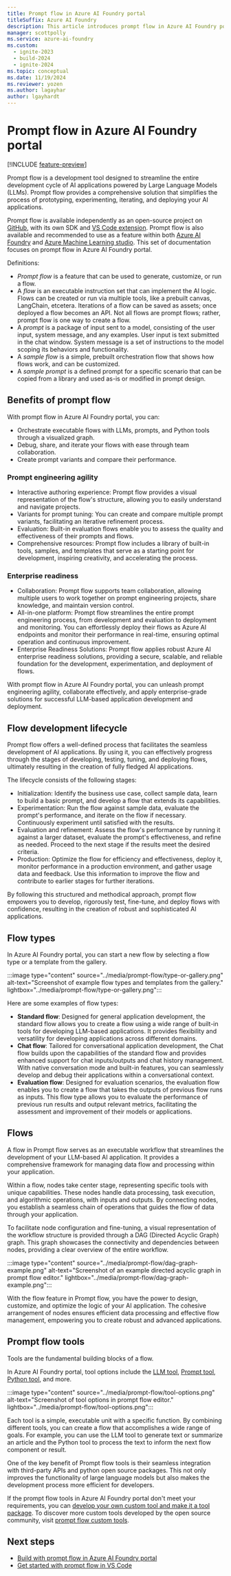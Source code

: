 ```yaml
---
title: Prompt flow in Azure AI Foundry portal
titleSuffix: Azure AI Foundry
description: This article introduces prompt flow in Azure AI Foundry portal.
manager: scottpolly
ms.service: azure-ai-foundry
ms.custom:
  - ignite-2023
  - build-2024
  - ignite-2024
ms.topic: conceptual
ms.date: 11/19/2024
ms.reviewer: yozen
ms.author: lagayhar
author: lgayhardt
---
```


# Prompt flow in Azure AI Foundry portal

[!INCLUDE [feature-preview](../includes/feature-preview.md)]

Prompt flow is a development tool designed to streamline the entire development cycle of AI applications powered by Large Language Models (LLMs). Prompt flow provides a comprehensive solution that simplifies the process of prototyping, experimenting, iterating, and deploying your AI applications.

Prompt flow is available independently as an open-source project on [GitHub](https://github.com/microsoft/promptflow), with its own SDK and [VS Code extension](https://marketplace.visualstudio.com/items?itemName=prompt-flow.prompt-flow). Prompt flow is also available and recommended to use as a feature within both [Azure AI Foundry](https://ai.azure.com) and [Azure Machine Learning studio](https://ml.azure.com). This set of documentation focuses on prompt flow in Azure AI Foundry portal.

Definitions:

- *Prompt flow* is a feature that can be used to generate, customize, or run a flow.
- A *flow* is an executable instruction set that can implement the AI logic.​​ Flows can be created or run via multiple tools, like a prebuilt canvas, LangChain, etcetera. Iterations of a flow can be saved as assets; once deployed a flow becomes an API. Not all flows are prompt flows; rather, prompt flow is one way to create a flow. 
- A *prompt* is a package of input sent to a model, consisting of the user input, system message, and any examples. User input is text submitted in the chat window. System message is a set of instructions to the model scoping its behaviors and functionality.
- A *sample flow* is a simple, prebuilt orchestration flow that shows how flows work, and can be customized. 
- A *sample prompt* is a defined prompt for a specific scenario that can be copied from a library and used as-is or modified in prompt design. 

## Benefits of prompt flow

With prompt flow in Azure AI Foundry portal, you can:

- Orchestrate executable flows with LLMs, prompts, and Python tools through a visualized graph.
- Debug, share, and iterate your flows with ease through team collaboration.
- Create prompt variants and compare their performance.

### Prompt engineering agility

- Interactive authoring experience: Prompt flow provides a visual representation of the flow's structure, allowing you to easily understand and navigate projects. 
- Variants for prompt tuning: You can create and compare multiple prompt variants, facilitating an iterative refinement process.
- Evaluation: Built-in evaluation flows enable you to assess the quality and effectiveness of their prompts and flows.
- Comprehensive resources: Prompt flow includes a library of built-in tools, samples, and templates that serve as a starting point for development, inspiring creativity, and accelerating the process.

### Enterprise readiness

- Collaboration: Prompt flow supports team collaboration, allowing multiple users to work together on prompt engineering projects, share knowledge, and maintain version control.
- All-in-one platform: Prompt flow streamlines the entire prompt engineering process, from development and evaluation to deployment and monitoring. You can effortlessly deploy their flows as Azure AI endpoints and monitor their performance in real-time, ensuring optimal operation and continuous improvement.
- Enterprise Readiness Solutions: Prompt flow applies robust Azure AI enterprise readiness solutions, providing a secure, scalable, and reliable foundation for the development, experimentation, and deployment of flows.

With prompt flow in Azure AI Foundry portal, you can unleash prompt engineering agility, collaborate effectively, and apply enterprise-grade solutions for successful LLM-based application development and deployment.

## Flow development lifecycle

Prompt flow offers a well-defined process that facilitates the seamless development of AI applications. By using it, you can effectively progress through the stages of developing, testing, tuning, and deploying flows, ultimately resulting in the creation of fully fledged AI applications.

The lifecycle consists of the following stages:

- Initialization: Identify the business use case, collect sample data, learn to build a basic prompt, and develop a flow that extends its capabilities.
- Experimentation: Run the flow against sample data, evaluate the prompt's performance, and iterate on the flow if necessary. Continuously experiment until satisfied with the results.
- Evaluation and refinement: Assess the flow's performance by running it against a larger dataset, evaluate the prompt's effectiveness, and refine as needed. Proceed to the next stage if the results meet the desired criteria.
- Production: Optimize the flow for efficiency and effectiveness, deploy it, monitor performance in a production environment, and gather usage data and feedback. Use this information to improve the flow and contribute to earlier stages for further iterations.

By following this structured and methodical approach, prompt flow empowers you to develop, rigorously test, fine-tune, and deploy flows with confidence, resulting in the creation of robust and sophisticated AI applications.

## Flow types

In Azure AI Foundry portal, you can start a new flow by selecting a flow type or a template from the gallery. 

:::image type="content" source="../media/prompt-flow/type-or-gallery.png" alt-text="Screenshot of example flow types and templates from the gallery." lightbox="../media/prompt-flow/type-or-gallery.png":::

Here are some examples of flow types:

- **Standard flow**: Designed for general application development, the standard flow allows you to create a flow using a wide range of built-in tools for developing LLM-based applications. It provides flexibility and versatility for developing applications across different domains.
- **Chat flow**: Tailored for conversational application development, the Chat flow builds upon the capabilities of the standard flow and provides enhanced support for chat inputs/outputs and chat history management. With native conversation mode and built-in features, you can seamlessly develop and debug their applications within a conversational context.
- **Evaluation flow**: Designed for evaluation scenarios, the evaluation flow enables you to create a flow that takes the outputs of previous flow runs as inputs. This flow type allows you to evaluate the performance of previous run results and output relevant metrics, facilitating the assessment and improvement of their models or applications.

## Flows

A flow in Prompt flow serves as an executable workflow that streamlines the development of your LLM-based AI application. It provides a comprehensive framework for managing data flow and processing within your application.

Within a flow, nodes take center stage, representing specific tools with unique capabilities. These nodes handle data processing, task execution, and algorithmic operations, with inputs and outputs. By connecting nodes, you establish a seamless chain of operations that guides the flow of data through your application.

To facilitate node configuration and fine-tuning, a visual representation of the workflow structure is provided through a DAG (Directed Acyclic Graph) graph. This graph showcases the connectivity and dependencies between nodes, providing a clear overview of the entire workflow.

:::image type="content" source="../media/prompt-flow/dag-graph-example.png" alt-text="Screenshot of an example directed acyclic graph in prompt flow editor." lightbox="../media/prompt-flow/dag-graph-example.png":::

With the flow feature in Prompt flow, you have the power to design, customize, and optimize the logic of your AI application. The cohesive arrangement of nodes ensures efficient data processing and effective flow management, empowering you to create robust and advanced applications.

## Prompt flow tools

Tools are the fundamental building blocks of a flow.

In Azure AI Foundry portal, tool options include the [LLM tool](../how-to/prompt-flow-tools/llm-tool.md), [Prompt tool](../how-to/prompt-flow-tools/prompt-tool.md), [Python tool](../how-to/prompt-flow-tools/python-tool.md), and more.

:::image type="content" source="../media/prompt-flow/tool-options.png" alt-text="Screenshot of tool options in prompt flow editor." lightbox="../media/prompt-flow/tool-options.png":::

Each tool is a simple, executable unit with a specific function. By combining different tools, you can create a flow that accomplishes a wide range of goals. For example, you can use the LLM tool to generate text or summarize an article and the Python tool to process the text to inform the next flow component or result.

One of the key benefit of Prompt flow tools is their seamless integration with third-party APIs and python open source packages. This not only improves the functionality of large language models but also makes the development process more efficient for developers.

If the prompt flow tools in Azure AI Foundry portal don't meet your requirements, you can [develop your own custom tool and make it a tool package](https://microsoft.github.io/promptflow/how-to-guides/develop-a-tool/create-and-use-tool-package.html). To discover more custom tools developed by the open source community, visit [prompt flow custom tools](https://microsoft.github.io/promptflow/integrations/tools/index.html).

## Next steps

- [Build with prompt flow in Azure AI Foundry portal](flow-develop.md)
- [Get started with prompt flow in VS Code](https://microsoft.github.io/promptflow/how-to-guides/quick-start.html)
